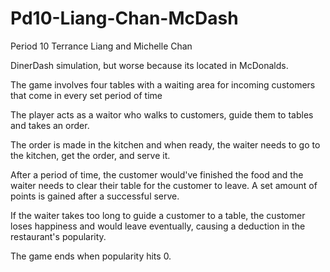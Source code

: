Pd10-Liang-Chan-McDash
======================
Period 10 Terrance Liang and Michelle Chan

DinerDash simulation, but worse because its located in McDonalds.

The game involves four tables with a waiting area for incoming customers that come in every set period of time 

The player acts as a waitor who walks to customers, guide them to tables and takes an order. 

The order is made in the kitchen and when ready, the waiter needs to go to the kitchen, get the order, and serve it.

After a period of time, the customer would've finished the food and the waiter needs to clear their table for the customer to leave. A set amount of points is gained after a successful serve.

If the waiter takes too long to guide a customer to a table, the customer loses happiness and would leave eventually, causing a deduction in the restaurant's popularity.

The game ends when popularity hits 0. 

	

